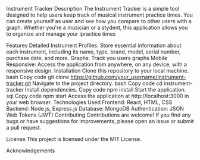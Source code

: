 Instrument Tracker
Description
The Instrument Tracker is a simple tool designed to help users keep track of musical instrument practice times. You can create yourself as user and see how you compare to other users with a graph. Whether you're a musician or a stydent,  this application allows you to organize and manage your ipractice times

Features
Detailed Instrument Profiles: Store essential information about each instrument, including its name, type, brand, model, serial number, purchase date, and more.
Graphs: Track you users graphs 
Mobile Responsive: Access the application from anywhere, on any device, with a responsive design.
Installation
Clone this repository to your local machine.
bash
Copy code
git clone https://github.com/your_username/instrument-tracker.git
Navigate to the project directory.
bash
Copy code
cd instrument-tracker
Install dependencies.
Copy code
npm install
Start the application.
sql
Copy code
npm start
Access the application at http://localhost:3000 in your web browser.
Technologies Used
Frontend: React, HTML, CSS
Backend: Node.js, Express.js
Database: MongoDB
Authentication: JSON Web Tokens (JWT)
Contributing
Contributions are welcome! If you find any bugs or have suggestions for improvements, please open an issue or submit a pull request.

License
This project is licensed under the MIT License.

Acknowledgements
